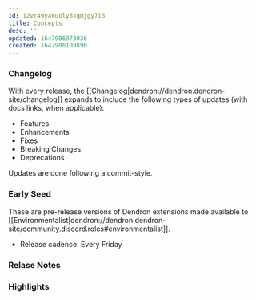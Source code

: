 ```yaml
---
id: 12vr49yakuoly3xqmjgy7i3
title: Concepts
desc: ''
updated: 1647906973036
created: 1647906109890
---
```


### Changelog

With every release, the [[Changelog|dendron://dendron.dendron-site/changelog]] expands to include the following types of updates (with docs links, when applicable):

- Features
- Enhancements
- Fixes
- Breaking Changes
- Deprecations

Updates are done following a commit-style.

### Early Seed

These are pre-release versions of Dendron extensions made available to [[Environmentalist|dendron://dendron.dendron-site/community.discord.roles#environmentalist]].

- Release cadence: Every Friday

### Relase Notes



### Highlights

